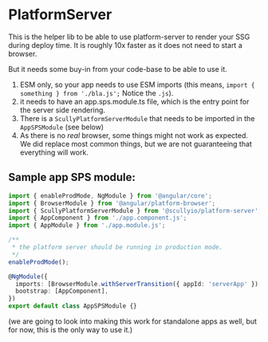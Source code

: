 # PlatformServer

This is the helper lib to be able to use platform-server to render your SSG during deploy time.
It is roughly 10x faster as it does not need to start a browser.

But it needs some buy-in from your code-base to be able to use it.

1. ESM only, so your app needs to use ESM imports (this means, `import { something } from './bla.js';` Notice the `.js`).
2. it needs to have an app.sps.module.ts file, which is the entry point for the server side rendering.
3. There is a `ScullyPlatformServerModule` that needs to be imported in the `AppSPSModule` (see below)
4. As there is no _real_ browser, some things might not work as expected. We did replace most common things, but we are not guaranteeing that everything will work.

## Sample app SPS module:

```ts
import { enableProdMode, NgModule } from '@angular/core';
import { BrowserModule } from '@angular/platform-browser';
import { ScullyPlatformServerModule } from '@scullyio/platform-server';
import { AppComponent } from './app.component.js';
import { AppModule } from './app.module.js';

/**
 * the platform server should be running in production mode.
 */
enableProdMode();

@NgModule({
  imports: [BrowserModule.withServerTransition({ appId: 'serverApp' }), AppModule, ScullyPlatformServerModule],
  bootstrap: [AppComponent],
})
export default class AppSPSModule {}
```

(we are going to look into making this work for standalone apps as well, but for now, this is the only way to use it.)
